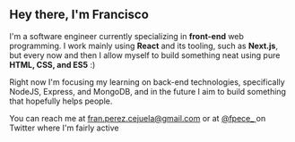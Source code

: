 ## Hey there, I'm Francisco

I'm a software engineer currently specializing in **front-end** web programming. I work mainly using **React** and its tooling, such as **Next.js**, but every now and then I allow myself to build something neat using pure **HTML, CSS, and ES5** :)

Right now I'm focusing my learning on back-end technologies, specifically NodeJS, Express, and MongoDB, and in the future I aim to build something that hopefully helps people.

You can reach me at fran.perez.cejuela@gmail.com or at [@fpece_ ](https://twitter.com/fpece_) on Twitter where I'm fairly active
